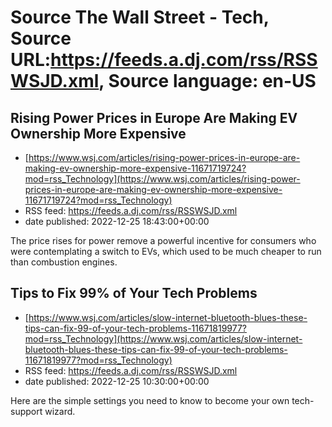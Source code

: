 # Source The Wall Street - Tech, Source URL:https://feeds.a.dj.com/rss/RSSWSJD.xml, Source language: en-US

## Rising Power Prices in Europe Are Making EV Ownership More Expensive
 - [https://www.wsj.com/articles/rising-power-prices-in-europe-are-making-ev-ownership-more-expensive-11671719724?mod=rss_Technology](https://www.wsj.com/articles/rising-power-prices-in-europe-are-making-ev-ownership-more-expensive-11671719724?mod=rss_Technology)
 - RSS feed: https://feeds.a.dj.com/rss/RSSWSJD.xml
 - date published: 2022-12-25 18:43:00+00:00

The price rises for power remove a powerful incentive for consumers who were contemplating a switch to EVs, which used to be much cheaper to run than combustion engines.

## Tips to Fix 99% of Your Tech Problems
 - [https://www.wsj.com/articles/slow-internet-bluetooth-blues-these-tips-can-fix-99-of-your-tech-problems-11671819977?mod=rss_Technology](https://www.wsj.com/articles/slow-internet-bluetooth-blues-these-tips-can-fix-99-of-your-tech-problems-11671819977?mod=rss_Technology)
 - RSS feed: https://feeds.a.dj.com/rss/RSSWSJD.xml
 - date published: 2022-12-25 10:30:00+00:00

Here are the simple settings you need to know to become your own tech-support wizard.
